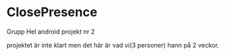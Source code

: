 # ClosePresence
Grupp Hel android projekt nr 2

projektet är inte klart men det här är vad vi(3 personer) hann på 2 veckor.
